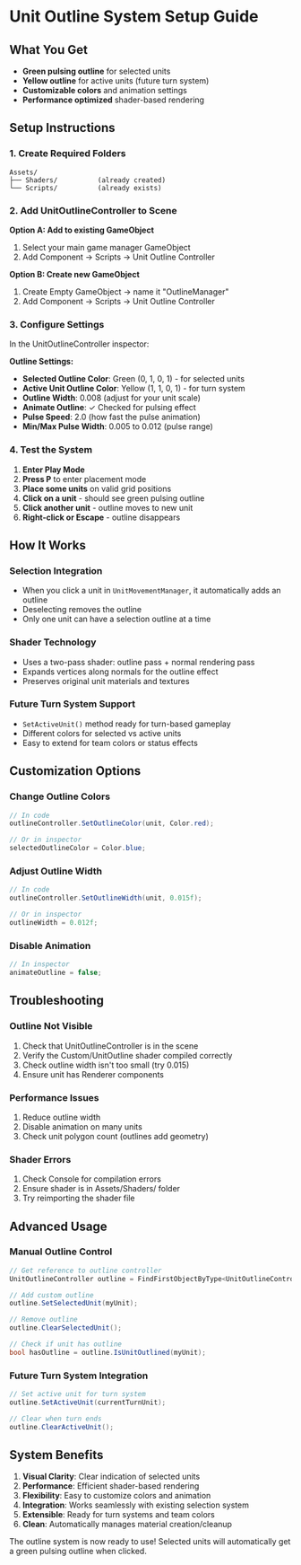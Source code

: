 # Unit Outline System Setup Guide

## What You Get
- **Green pulsing outline** for selected units
- **Yellow outline** for active units (future turn system)
- **Customizable colors** and animation settings
- **Performance optimized** shader-based rendering

## Setup Instructions

### 1. Create Required Folders
```
Assets/
├── Shaders/          (already created)
└── Scripts/          (already exists)
```

### 2. Add UnitOutlineController to Scene

**Option A: Add to existing GameObject**
1. Select your main game manager GameObject
2. Add Component → Scripts → Unit Outline Controller

**Option B: Create new GameObject**
1. Create Empty GameObject → name it "OutlineManager"
2. Add Component → Scripts → Unit Outline Controller

### 3. Configure Settings

In the UnitOutlineController inspector:

**Outline Settings:**
- **Selected Outline Color**: Green (0, 1, 0, 1) - for selected units
- **Active Unit Outline Color**: Yellow (1, 1, 0, 1) - for turn system
- **Outline Width**: 0.008 (adjust for your unit scale)
- **Animate Outline**: ✓ Checked for pulsing effect
- **Pulse Speed**: 2.0 (how fast the pulse animation)
- **Min/Max Pulse Width**: 0.005 to 0.012 (pulse range)

### 4. Test the System

1. **Enter Play Mode**
2. **Press P** to enter placement mode
3. **Place some units** on valid grid positions
4. **Click on a unit** - should see green pulsing outline
5. **Click another unit** - outline moves to new unit
6. **Right-click or Escape** - outline disappears

## How It Works

### Selection Integration
- When you click a unit in `UnitMovementManager`, it automatically adds an outline
- Deselecting removes the outline
- Only one unit can have a selection outline at a time

### Shader Technology
- Uses a two-pass shader: outline pass + normal rendering pass
- Expands vertices along normals for the outline effect
- Preserves original unit materials and textures

### Future Turn System Support
- `SetActiveUnit()` method ready for turn-based gameplay
- Different colors for selected vs active units
- Easy to extend for team colors or status effects

## Customization Options

### Change Outline Colors
```csharp
// In code
outlineController.SetOutlineColor(unit, Color.red);

// Or in inspector
selectedOutlineColor = Color.blue;
```

### Adjust Outline Width
```csharp
// In code
outlineController.SetOutlineWidth(unit, 0.015f);

// Or in inspector
outlineWidth = 0.012f;
```

### Disable Animation
```csharp
// In inspector
animateOutline = false;
```

## Troubleshooting

### Outline Not Visible
1. Check that UnitOutlineController is in the scene
2. Verify the Custom/UnitOutline shader compiled correctly
3. Check outline width isn't too small (try 0.015)
4. Ensure unit has Renderer components

### Performance Issues
1. Reduce outline width
2. Disable animation on many units
3. Check unit polygon count (outlines add geometry)

### Shader Errors
1. Check Console for compilation errors
2. Ensure shader is in Assets/Shaders/ folder
3. Try reimporting the shader file

## Advanced Usage

### Manual Outline Control
```csharp
// Get reference to outline controller
UnitOutlineController outline = FindFirstObjectByType<UnitOutlineController>();

// Add custom outline
outline.SetSelectedUnit(myUnit);

// Remove outline
outline.ClearSelectedUnit();

// Check if unit has outline
bool hasOutline = outline.IsUnitOutlined(myUnit);
```

### Future Turn System Integration
```csharp
// Set active unit for turn system
outline.SetActiveUnit(currentTurnUnit);

// Clear when turn ends
outline.ClearActiveUnit();
```

## System Benefits

1. **Visual Clarity**: Clear indication of selected units
2. **Performance**: Efficient shader-based rendering
3. **Flexibility**: Easy to customize colors and animation
4. **Integration**: Works seamlessly with existing selection system
5. **Extensible**: Ready for turn systems and team colors
6. **Clean**: Automatically manages material creation/cleanup

The outline system is now ready to use! Selected units will automatically get a green pulsing outline when clicked.